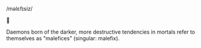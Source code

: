 /məlɛfɪsiz/

📑[](.)

Daemons born of the darker, more destructive tendencies in mortals refer to themselves as "malefices" (singular: malefix).